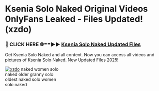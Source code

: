 # Ksenia Solo Naked Original Videos 0nlyFans Leaked - Files Updated! (xzdo)

<h3>🔴 CLICK HERE 🌐==►► <a href="https://tinyurl.com/up5wt9bj" rel="nofollow">Ksenia Solo Naked Updated Files</a></h3>

Get Ksenia Solo Naked and all content. Now you can access all videos and pictures of Ksenia Solo Naked. New Updated Files 2025!

[![xzdo](https://i.imgur.com/ABiUzMV.gif)](https://tinyurl.com/up5wt9bj)
naked women solo<br>
naked older granny solo<br>
oldest naked solo women<br>
solo naked